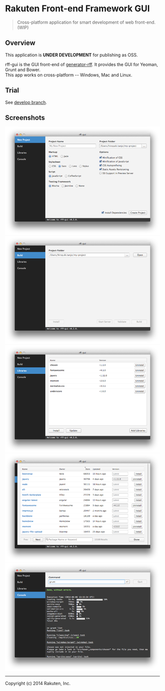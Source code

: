 # Rakuten Front-end Framework GUI

> Cross-platform application for smart development of web front-end. (WIP)

## Overview
This application is **UNDER DEVELOPMENT** for publishing as OSS.  

rff-gui is the GUI front-end of [generator-rff](https://github.com/rakuten-frontend/generator-rff).
It provides the GUI for Yeoman, Grunt and Bower.  
This app works on cross-platform -- Windows, Mac and Linux.

## Trial
See [develop branch](https://github.com/rakuten-frontend/rff-gui/tree/develop).

## Screenshots
![Generate](docs/screenshots/generate.png)
![Build](docs/screenshots/build.png)
![Library](docs/screenshots/library.png)
![Library List](docs/screenshots/library-list.png)
![Console](docs/screenshots/console.png)

---
Copyright (c) 2014 Rakuten, Inc.
